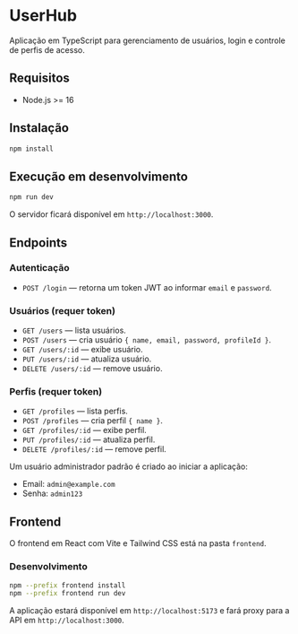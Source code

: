 # UserHub

Aplicação em TypeScript para gerenciamento de usuários, login e controle de perfis de acesso.

## Requisitos

- Node.js >= 16

## Instalação

```bash
npm install
```

## Execução em desenvolvimento

```bash
npm run dev
```

O servidor ficará disponível em `http://localhost:3000`.

## Endpoints

### Autenticação

- `POST /login` — retorna um token JWT ao informar `email` e `password`.

### Usuários (requer token)

- `GET /users` — lista usuários.
- `POST /users` — cria usuário `{ name, email, password, profileId }`.
- `GET /users/:id` — exibe usuário.
- `PUT /users/:id` — atualiza usuário.
- `DELETE /users/:id` — remove usuário.

### Perfis (requer token)

- `GET /profiles` — lista perfis.
- `POST /profiles` — cria perfil `{ name }`.
- `GET /profiles/:id` — exibe perfil.
- `PUT /profiles/:id` — atualiza perfil.
- `DELETE /profiles/:id` — remove perfil.

Um usuário administrador padrão é criado ao iniciar a aplicação:

- Email: `admin@example.com`
- Senha: `admin123`

## Frontend

O frontend em React com Vite e Tailwind CSS está na pasta `frontend`.

### Desenvolvimento

```bash
npm --prefix frontend install
npm --prefix frontend run dev
```

A aplicação estará disponível em `http://localhost:5173` e fará proxy para a API em `http://localhost:3000`.
